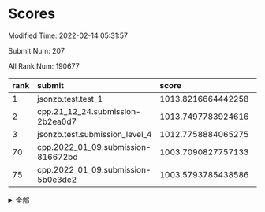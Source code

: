 # Scores

Modified Time: 2022-02-14 05:31:57

Submit Num: 207

All Rank Num: 190677

| rank |               submit               |       score        |       sigma        | pk_num |
| :--- | :--------------------------------- | :----------------- | :----------------- | :----- |
| 1    | jsonzb.test.test_1                 | 1013.8216664442258 | 0.8523339036355838 | 3686   |
| 2    | cpp.21_12_24.submission-2b2ea0d7   | 1013.7497783924616 | 0.8299474913526795 | 3684   |
| 3    | jsonzb.test.submission_level_4     | 1012.7758884065275 | 0.8227811631680737 | 3685   |
| 70   | cpp.2022_01_09.submission-816672bd | 1003.7090827757133 | 0.704397615764629  | 3685   |
| 75   | cpp.2022_01_09.submission-5b0e3de2 | 1003.5793785438586 | 0.7151581688370628 | 3688   |


<details>
<summary>全部</summary>

| rank |                 submit                 |       score        |       sigma        | pk_num |
| :--- | :------------------------------------- | :----------------- | :----------------- | :----- |
| 1    | jsonzb.test.test_1                     | 1013.8216664442258 | 0.8523339036355838 | 3686   |
| 2    | cpp.21_12_24.submission-2b2ea0d7       | 1013.7497783924616 | 0.8299474913526795 | 3684   |
| 3    | jsonzb.test.submission_level_4         | 1012.7758884065275 | 0.8227811631680737 | 3685   |
| 4    | gobigger.level_3.submission_level_3_2  | 1011.9258988842016 | 0.8112043504787236 | 3686   |
| 5    | gobigger.level_3.submission_level_3_38 | 1011.7495349860923 | 0.7764353635869853 | 3679   |
| 6    | gobigger.level_3.submission_level_3_29 | 1011.6465983080961 | 0.7689390625251474 | 3678   |
| 7    | gobigger.level_3.submission_level_3_3  | 1011.2108130825139 | 0.756126285340878  | 3683   |
| 8    | gobigger.level_3.submission_level_3_30 | 1010.923078747063  | 0.780819094148534  | 3681   |
| 9    | gobigger.level_3.submission_level_3_40 | 1010.8980048528454 | 0.781621266523715  | 3684   |
| 10   | gobigger.level_3.submission_level_3_7  | 1010.7837066602895 | 0.775403018027483  | 3687   |
| 11   | gobigger.level_3.submission_level_3_10 | 1010.6403038123481 | 0.7839735709280291 | 3682   |
| 12   | gobigger.level_3.submission_level_3_26 | 1010.5212715961454 | 0.7609139856600122 | 3683   |
| 13   | gobigger.level_3.submission_level_3_12 | 1010.4855618800972 | 0.7693105187301084 | 3685   |
| 14   | gobigger.level_3.submission_level_3_1  | 1010.4054146860693 | 0.7398358818593168 | 3685   |
| 15   | gobigger.level_3.submission_level_3_24 | 1010.3558198922758 | 0.7554346084903414 | 3686   |
| 16   | gobigger.level_3.submission_level_3_14 | 1010.3503477989206 | 0.7683798118712762 | 3685   |
| 17   | gobigger.level_3.submission_level_3_19 | 1010.3452480919761 | 0.7655658837087872 | 3687   |
| 18   | gobigger.level_3.submission_level_3_34 | 1010.2526979384395 | 0.7593505445512886 | 3686   |
| 19   | gobigger.level_3.submission_level_3_23 | 1010.1062479740798 | 0.771590660455666  | 3686   |
| 20   | gobigger.level_3.submission_level_3_45 | 1010.0859199401624 | 0.7616392349469919 | 3683   |
| 21   | gobigger.level_3.submission_level_3_32 | 1010.0004490142616 | 0.7295954809747328 | 3686   |
| 22   | gobigger.level_3.submission_level_3_31 | 1009.9772303075204 | 0.7725729924981923 | 3687   |
| 23   | gobigger.level_3.submission_level_3_49 | 1009.9273919813835 | 0.7498511648434809 | 3680   |
| 24   | gobigger.level_3.submission_level_3_15 | 1009.9000960404233 | 0.7605021007157473 | 3689   |
| 25   | gobigger.level_3.submission_level_3_4  | 1009.8870183968238 | 0.7570765419307087 | 3686   |
| 26   | gobigger.level_3.submission_level_3_27 | 1009.7966909488291 | 0.7746524887877405 | 3684   |
| 27   | gobigger.level_3.submission_level_3_6  | 1009.7930649448342 | 0.7421580423229583 | 3682   |
| 28   | gobigger.level_3.submission_level_3_13 | 1009.7836049097426 | 0.7780708700769917 | 3682   |
| 29   | gobigger.level_3.submission_level_3_11 | 1009.7372168794519 | 0.7685413833597249 | 3685   |
| 30   | gobigger.level_3.submission_level_3_43 | 1009.7232795531133 | 0.7506641576187375 | 3688   |
| 31   | gobigger.level_3.submission_level_3_9  | 1009.7184894192284 | 0.7552447021362555 | 3684   |
| 32   | gobigger.level_3.submission_level_3_16 | 1009.6859088281759 | 0.7556800095025328 | 3687   |
| 33   | gobigger.level_3.submission_level_3_21 | 1009.6583797294294 | 0.7509655020947261 | 3690   |
| 34   | gobigger.level_3.submission_level_3_48 | 1009.6234612889527 | 0.7472449259298164 | 3688   |
| 35   | gobigger.level_3.submission_level_3_18 | 1009.6195720377158 | 0.7595040210285696 | 3682   |
| 36   | gobigger.level_3.submission_level_3_20 | 1009.5526674519238 | 0.750577249399918  | 3680   |
| 37   | gobigger.level_3.submission_level_3_47 | 1009.5422746837768 | 0.7497110816494714 | 3690   |
| 38   | gobigger.level_3.submission_level_3_36 | 1009.5403450435754 | 0.7562989326749975 | 3684   |
| 39   | gobigger.level_3.submission_level_3_5  | 1009.526378482303  | 0.7641945342472722 | 3685   |
| 40   | gobigger.level_3.submission_level_3_33 | 1009.5109280881875 | 0.7465247456216442 | 3686   |
| 41   | gobigger.level_3.submission_level_3_39 | 1009.5084498759546 | 0.7622567121188629 | 3684   |
| 42   | gobigger.level_3.submission_level_3_17 | 1009.4830129182521 | 0.7561853645954734 | 3687   |
| 43   | gobigger.level_3.submission_level_3_8  | 1009.4673478030637 | 0.7339118918766473 | 3684   |
| 44   | gobigger.level_3.submission_level_3_35 | 1009.4368587160205 | 0.7651771055701777 | 3681   |
| 45   | gobigger.level_3.submission_level_3_41 | 1009.431232746934  | 0.7681178059244104 | 3682   |
| 46   | gobigger.level_3.submission_level_3_42 | 1009.1828659050984 | 0.7406278373994508 | 3682   |
| 47   | gobigger.level_3.submission_level_3_0  | 1009.134984812371  | 0.7356088437701244 | 3682   |
| 48   | gobigger.level_3.submission_level_3_37 | 1009.0439575678761 | 0.7326331253841968 | 3682   |
| 49   | gobigger.level_3.submission_level_3_22 | 1008.6941755075111 | 0.7423516079039124 | 3683   |
| 50   | gobigger.level_3.submission_level_3_28 | 1008.6718861908987 | 0.7317509704285114 | 3682   |
| 51   | gobigger.level_3.submission_level_3_46 | 1008.4274256155463 | 0.7414055174739808 | 3687   |
| 52   | gobigger.level_3.submission_level_3_44 | 1008.2134864982403 | 0.7594654443500046 | 3686   |
| 53   | gobigger.level_3.submission_level_3_25 | 1007.8634989714132 | 0.7284502699197057 | 3685   |
| 54   | gobigger.level_1.submission_level_1_27 | 1005.031660943621  | 0.7116213467784621 | 3685   |
| 55   | gobigger.level_1.submission_level_1_6  | 1004.988450928218  | 0.7287795043730709 | 3685   |
| 56   | gobigger.level_1.submission_level_1_35 | 1004.5235504447872 | 0.7148386234917629 | 3681   |
| 57   | gobigger.level_1.submission_level_1_33 | 1004.4893207834858 | 0.718144982826293  | 3689   |
| 58   | gobigger.level_1.submission_level_1_39 | 1004.444885464872  | 0.7179067438636161 | 3682   |
| 59   | gobigger.level_1.submission_level_1_4  | 1004.3466687933906 | 0.7262182331114192 | 3687   |
| 60   | gobigger.level_1.submission_level_1_22 | 1004.3333639951192 | 0.7122621989480188 | 3685   |
| 61   | gobigger.level_1.submission_level_1_24 | 1004.2062413923595 | 0.7097907797428197 | 3684   |
| 62   | gobigger.level_1.submission_level_1_17 | 1004.1219257070507 | 0.7193629823446652 | 3689   |
| 63   | gobigger.level_1.submission_level_1_43 | 1004.0812618229946 | 0.711222151330827  | 3688   |
| 64   | gobigger.level_1.submission_level_1_37 | 1004.0319180967003 | 0.7251313405008406 | 3689   |
| 65   | gobigger.level_1.submission_level_1_16 | 1003.9366964497452 | 0.7153548723124663 | 3680   |
| 66   | gobigger.level_1.submission_level_1_15 | 1003.9309499204362 | 0.7167455494394195 | 3684   |
| 67   | gobigger.level_1.submission_level_1_2  | 1003.849525369008  | 0.7116239839654136 | 3681   |
| 68   | gobigger.level_1.submission_level_1_11 | 1003.8018121034112 | 0.7341829857674191 | 3688   |
| 69   | gobigger.level_1.submission_level_1_29 | 1003.7638393793302 | 0.7108131622613979 | 3684   |
| 70   | cpp.2022_01_09.submission-816672bd     | 1003.7090827757133 | 0.704397615764629  | 3685   |
| 71   | gobigger.level_1.submission_level_1_48 | 1003.7025114905309 | 0.7111005907628027 | 3683   |
| 72   | gobigger.level_1.submission_level_1_31 | 1003.6943369653734 | 0.7120518210083363 | 3685   |
| 73   | gobigger.level_1.submission_level_1_7  | 1003.6897960869073 | 0.7074009118362256 | 3678   |
| 74   | gobigger.level_1.submission_level_1_49 | 1003.603668758961  | 0.7235854825863448 | 3686   |
| 75   | cpp.2022_01_09.submission-5b0e3de2     | 1003.5793785438586 | 0.7151581688370628 | 3688   |
| 76   | gobigger.level_1.submission_level_1_45 | 1003.5228557614745 | 0.7188676660460069 | 3683   |
| 77   | gobigger.level_1.submission_level_1_13 | 1003.4308677734674 | 0.7328812121077702 | 3686   |
| 78   | gobigger.level_1.submission_level_1_36 | 1003.4232287936571 | 0.7150915115132037 | 3686   |
| 79   | gobigger.level_1.submission_level_1_3  | 1003.3842165588005 | 0.735260486880276  | 3685   |
| 80   | gobigger.level_1.submission_level_1_42 | 1003.3540264540077 | 0.7218811555675848 | 3684   |
| 81   | gobigger.level_1.submission_level_1_23 | 1003.2482065330831 | 0.7082226029187825 | 3684   |
| 82   | gobigger.level_1.submission_level_1_26 | 1003.216251949165  | 0.707421698503859  | 3685   |
| 83   | gobigger.level_1.submission_level_1_12 | 1003.0865725225974 | 0.7028292889066687 | 3683   |
| 84   | gobigger.level_1.submission_level_1_44 | 1003.0422846896905 | 0.7174436618137346 | 3688   |
| 85   | gobigger.level_1.submission_level_1_21 | 1002.9885606300542 | 0.7162021404069737 | 3685   |
| 86   | gobigger.level_1.submission_level_1_9  | 1002.9845836277228 | 0.7106168596823798 | 3682   |
| 87   | gobigger.level_1.submission_level_1_32 | 1002.9593946196518 | 0.7167990775447336 | 3681   |
| 88   | gobigger.level_1.submission_level_1_47 | 1002.9591235862567 | 0.7147276673023405 | 3688   |
| 89   | gobigger.level_1.submission_level_1_40 | 1002.9129541755176 | 0.7252485154032955 | 3684   |
| 90   | gobigger.level_1.submission_level_1_18 | 1002.8618064387263 | 0.7155214728128676 | 3688   |
| 91   | gobigger.level_1.submission_level_1_38 | 1002.8313395958697 | 0.7187638886679235 | 3688   |
| 92   | gobigger.level_1.submission_level_1_30 | 1002.8256230430883 | 0.7112491475601235 | 3689   |
| 93   | gobigger.level_1.submission_level_1_5  | 1002.8242808784382 | 0.7055513328006131 | 3685   |
| 94   | gobigger.level_1.submission_level_1_10 | 1002.7931088180019 | 0.725878485048989  | 3686   |
| 95   | gobigger.level_1.submission_level_1_1  | 1002.7520251435341 | 0.7217213396225827 | 3685   |
| 96   | gobigger.level_1.submission_level_1_20 | 1002.6368001213441 | 0.7058940627340569 | 3686   |
| 97   | gobigger.level_1.submission_level_1_25 | 1002.6312505563332 | 0.7086313498540042 | 3681   |
| 98   | gobigger.level_1.submission_level_1_41 | 1002.4961947349785 | 0.7075759958754738 | 3684   |
| 99   | gobigger.level_1.submission_level_1_46 | 1002.4842640597994 | 0.7162964421027785 | 3688   |
| 100  | gobigger.level_1.submission_level_1_34 | 1002.462352526976  | 0.7085191591312537 | 3687   |
| 101  | gobigger.level_1.submission_level_1_19 | 1002.3165760642025 | 0.7090159172750247 | 3684   |
| 102  | gobigger.level_1.submission_level_1_14 | 1002.174566783679  | 0.7212281041947297 | 3681   |
| 103  | gobigger.level_1.submission_level_1_8  | 1001.8114305595171 | 0.7141942869908158 | 3682   |
| 104  | gobigger.level_1.submission_level_1_0  | 1001.7605832968186 | 0.7032771660872538 | 3688   |
| 105  | gobigger.level_1.submission_level_1_28 | 1001.7428485745527 | 0.7097017392829776 | 3687   |
| 106  | gobigger.random.submission_random_36   | 996.8212365667349  | 0.7117010956977009 | 3686   |
| 107  | gobigger.random.submission_random_28   | 996.7981530859529  | 0.7053269483114193 | 3688   |
| 108  | gobigger.random.submission_random_38   | 996.7744280650593  | 0.7074553797515034 | 3687   |
| 109  | gobigger.random.submission_random_31   | 996.7585594116447  | 0.7097631660364828 | 3686   |
| 110  | gobigger.random.submission_random_37   | 996.6593832539072  | 0.7150413823494085 | 3686   |
| 111  | gobigger.random.submission_random_39   | 996.6389889585107  | 0.7088016732196782 | 3688   |
| 112  | gobigger.random.submission_random_12   | 996.5695289922464  | 0.7014486947890773 | 3687   |
| 113  | gobigger.random.submission_random_23   | 996.4679673320708  | 0.727671372318835  | 3680   |
| 114  | gobigger.random.submission_random_6    | 996.459746079724   | 0.7114004121394699 | 3686   |
| 115  | gobigger.random.submission_random_49   | 996.3132628214202  | 0.7031029498041494 | 3689   |
| 116  | gobigger.random.submission_random_44   | 996.3114911380906  | 0.7224930836498931 | 3683   |
| 117  | gobigger.random.submission_random_41   | 996.1104406522433  | 0.7016055362283303 | 3682   |
| 118  | gobigger.random.submission_random_0    | 996.0559215002681  | 0.7123946407121509 | 3687   |
| 119  | gobigger.random.submission_random_21   | 996.0361323966005  | 0.7099634704405668 | 3683   |
| 120  | gobigger.random.submission_random_8    | 996.0338290518023  | 0.7113517933353757 | 3681   |
| 121  | gobigger.random.submission_random_27   | 996.0054346816336  | 0.7069883542396749 | 3686   |
| 122  | gobigger.random.submission_random_48   | 995.9999615628637  | 0.7055733173929906 | 3688   |
| 123  | gobigger.random.submission_random_40   | 995.9679523912513  | 0.7066532369136374 | 3687   |
| 124  | gobigger.random.submission_random_18   | 995.9371645905078  | 0.7127578831317064 | 3686   |
| 125  | gobigger.random.submission_random_42   | 995.8501259049016  | 0.7131315671935138 | 3685   |
| 126  | gobigger.random.submission_random_15   | 995.8257689379592  | 0.713778845494783  | 3685   |
| 127  | gobigger.random.submission_random_26   | 995.7886195510406  | 0.7075818572959007 | 3678   |
| 128  | gobigger.random.submission_random_16   | 995.7846639866652  | 0.6996442581062898 | 3684   |
| 129  | gobigger.random.submission_random_46   | 995.7334474570895  | 0.7113094693798371 | 3687   |
| 130  | gobigger.random.submission_random_4    | 995.7278952815043  | 0.7052938020911923 | 3685   |
| 131  | gobigger.random.submission_random_3    | 995.7235394229532  | 0.7222139098412387 | 3690   |
| 132  | gobigger.random.submission_random_33   | 995.7100754696055  | 0.7119825315723739 | 3679   |
| 133  | gobigger.random.submission_random_32   | 995.6458625308497  | 0.7014954376899526 | 3687   |
| 134  | gobigger.random.submission_random_5    | 995.6100354458292  | 0.7121417964584511 | 3686   |
| 135  | gobigger.random.submission_random_17   | 995.6010441979314  | 0.7133402229517064 | 3688   |
| 136  | gobigger.random.submission_random_30   | 995.5512462396747  | 0.7059375741700153 | 3681   |
| 137  | gobigger.random.submission_random_19   | 995.5415466338103  | 0.7153961997597573 | 3686   |
| 138  | gobigger.random.submission_random_29   | 995.5332312809999  | 0.7048322355020715 | 3681   |
| 139  | gobigger.random.submission_random_43   | 995.5098767720931  | 0.7134006436280219 | 3683   |
| 140  | gobigger.random.submission_random_34   | 995.4829352664973  | 0.6956649107726244 | 3685   |
| 141  | gobigger.random.submission_random_1    | 995.4827611802034  | 0.7276983132869949 | 3684   |
| 142  | gobigger.random.submission_random_35   | 995.4692398032433  | 0.7154144369556247 | 3687   |
| 143  | gobigger.random.submission_random_25   | 995.4010356159245  | 0.7153822574794941 | 3684   |
| 144  | gobigger.random.submission_random_13   | 995.316373237185   | 0.7251630620919747 | 3683   |
| 145  | gobigger.random.submission_random_22   | 995.2869908976377  | 0.709021117343611  | 3684   |
| 146  | gobigger.random.submission_random_20   | 995.2705355664552  | 0.7043094479282437 | 3689   |
| 147  | gobigger.random.submission_random_47   | 995.2561538752245  | 0.7073049256989926 | 3684   |
| 148  | gobigger.random.submission_random_2    | 995.2263564981038  | 0.7028288432653299 | 3681   |
| 149  | gobigger.random.submission_random_10   | 995.1725766386822  | 0.6957962718987744 | 3685   |
| 150  | gobigger.random.submission_random_7    | 995.0912623811773  | 0.7170049829086707 | 3683   |
| 151  | gobigger.random.submission_random_45   | 995.0846222156168  | 0.7248141465170894 | 3679   |
| 152  | gobigger.random.submission_random_9    | 995.0275046679901  | 0.7367810054795272 | 3686   |
| 153  | gobigger.random.submission_random_11   | 994.714653977665   | 0.6990174004109234 | 3690   |
| 154  | gobigger.random.submission_random_24   | 994.6581177054841  | 0.7129575292865946 | 3684   |
| 155  | gobigger.level_2.submission_level_2_16 | 994.0958101291627  | 0.7286324903835624 | 3687   |
| 156  | gobigger.level_2.submission_level_2_40 | 994.093387867429   | 0.7389283134101583 | 3683   |
| 157  | gobigger.random.submission_random_14   | 994.0706287554973  | 0.7139852370074043 | 3685   |
| 158  | gobigger.level_2.submission_level_2_49 | 993.7004099443054  | 0.7270602054675032 | 3685   |
| 159  | gobigger.level_2.submission_level_2_14 | 993.5527184248531  | 0.7340044278712561 | 3684   |
| 160  | gobigger.level_2.submission_level_2_48 | 993.4872538762472  | 0.7463123082665387 | 3688   |
| 161  | gobigger.level_2.submission_level_2_26 | 993.4673964043643  | 0.7284687900778067 | 3680   |
| 162  | gobigger.level_2.submission_level_2_23 | 993.4004836079657  | 0.7340322667569752 | 3686   |
| 163  | gobigger.level_2.submission_level_2_4  | 993.3520060270996  | 0.7323780454022366 | 3681   |
| 164  | gobigger.level_2.submission_level_2_24 | 993.3176418468069  | 0.727094408913834  | 3683   |
| 165  | gobigger.level_2.submission_level_2_42 | 993.3173810860882  | 0.7431215706885849 | 3685   |
| 166  | gobigger.level_2.submission_level_2_21 | 993.3119466887322  | 0.7462211416276214 | 3685   |
| 167  | gobigger.level_2.submission_level_2_38 | 993.0105192570928  | 0.736465178142271  | 3688   |
| 168  | gobigger.level_2.submission_level_2_7  | 993.0021927444824  | 0.7322050245818708 | 3688   |
| 169  | gobigger.level_2.submission_level_2_0  | 992.9827726755733  | 0.7464965818458069 | 3687   |
| 170  | gobigger.level_2.submission_level_2_31 | 992.9541657961503  | 0.7312189382365002 | 3684   |
| 171  | gobigger.level_2.submission_level_2_29 | 992.8253378034133  | 0.7235033303252173 | 3685   |
| 172  | gobigger.level_2.submission_level_2_17 | 992.8247581235405  | 0.7428895078703083 | 3682   |
| 173  | gobigger.level_2.submission_level_2_12 | 992.7300617263217  | 0.7410922729317387 | 3686   |
| 174  | gobigger.level_2.submission_level_2_25 | 992.7149065797807  | 0.7292549972420505 | 3683   |
| 175  | gobigger.level_2.submission_level_2_20 | 992.7107674283235  | 0.7489579104611384 | 3684   |
| 176  | gobigger.level_2.submission_level_2_13 | 992.6535113177056  | 0.7250437089918773 | 3683   |
| 177  | gobigger.level_2.submission_level_2_8  | 992.6500693630758  | 0.7385597782973724 | 3684   |
| 178  | gobigger.level_2.submission_level_2_27 | 992.5721470739657  | 0.740031857085208  | 3684   |
| 179  | gobigger.level_2.submission_level_2_45 | 992.5141873470651  | 0.7357642849723256 | 3683   |
| 180  | gobigger.level_2.submission_level_2_36 | 992.4859039926763  | 0.7410080762026658 | 3682   |
| 181  | gobigger.level_2.submission_level_2_1  | 992.3565386580766  | 0.7400694914598113 | 3684   |
| 182  | gobigger.level_2.submission_level_2_6  | 992.3558609303756  | 0.761700721575501  | 3683   |
| 183  | gobigger.level_2.submission_level_2_44 | 992.2809378883724  | 0.7533848635152111 | 3687   |
| 184  | gobigger.level_2.submission_level_2_2  | 992.2784803177987  | 0.7325663011969652 | 3681   |
| 185  | gobigger.level_2.submission_level_2_47 | 992.086857599927   | 0.7281461891223872 | 3687   |
| 186  | gobigger.level_2.submission_level_2_41 | 992.0617738492107  | 0.7539157406136987 | 3680   |
| 187  | gobigger.level_2.submission_level_2_15 | 991.938961099131   | 0.74501669848797   | 3686   |
| 188  | gobigger.level_2.submission_level_2_39 | 991.8800293604345  | 0.7510649340394899 | 3683   |
| 189  | gobigger.level_2.submission_level_2_28 | 991.7466009593259  | 0.7559550373915207 | 3688   |
| 190  | gobigger.level_2.submission_level_2_9  | 991.7097002960833  | 0.7447644049313437 | 3679   |
| 191  | gobigger.level_2.submission_level_2_10 | 991.6882752953168  | 0.736816892853316  | 3688   |
| 192  | gobigger.level_2.submission_level_2_22 | 991.6194182677882  | 0.7607087673330346 | 3681   |
| 193  | gobigger.level_2.submission_level_2_46 | 991.5210620475009  | 0.7456577846670186 | 3689   |
| 194  | gobigger.level_2.submission_level_2_18 | 991.5132048797739  | 0.743371354264847  | 3681   |
| 195  | gobigger.level_2.submission_level_2_33 | 991.4965141636576  | 0.7758496842276493 | 3679   |
| 196  | gobigger.level_2.submission_level_2_5  | 991.3603236538405  | 0.7610373662141146 | 3686   |
| 197  | gobigger.level_2.submission_level_2_37 | 991.2554213901457  | 0.7416647860217938 | 3686   |
| 198  | gobigger.level_2.submission_level_2_43 | 991.1895945778327  | 0.7510284946963982 | 3683   |
| 199  | gobigger.level_2.submission_level_2_34 | 991.0824690149226  | 0.7449577116761666 | 3678   |
| 200  | gobigger.level_2.submission_level_2_35 | 990.9898612226815  | 0.7488917300592993 | 3682   |
| 201  | gobigger.level_2.submission_level_2_30 | 990.9890981706919  | 0.7587193719611656 | 3683   |
| 202  | gobigger.level_2.submission_level_2_19 | 990.9116021045556  | 0.7614939780031036 | 3681   |
| 203  | gobigger.level_2.submission_level_2_11 | 990.8288767598606  | 0.7635445013783817 | 3686   |
| 204  | gobigger.level_2.submission_level_2_3  | 990.7166497441327  | 0.7875882615799427 | 3690   |
| 205  | gobigger.level_2.submission_level_2_32 | 990.4924810469356  | 0.749367375638218  | 3686   |
| 206  | gobigger.none.submission_none_1        | 977.9527776139311  | 1.2673725139517067 | 3683   |
| 207  | gobigger.none.submission_none_0        | 975.5907509992758  | 1.5537148689276103 | 3685   |

</details>